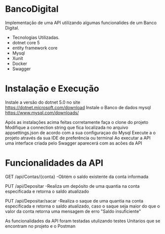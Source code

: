 # BancoDigital
Implementação de uma API utilizando algumas funcionalides de um Banco Digital.

- Tecnologias Utilizadas.
- dotnet core 5
- entity framework core
- Mysql
- Xunit
- Docker
- Swagger


# Instalação e Execução
Instale a versão do dotnet 5.0 no site https://dotnet.microsoft.com/download 
Instale o Banco de dados mysql  https://www.mysql.com/downloads/ 

Após as instalações acima feitas corretamente faça o clone do projeto
Modifique a connection string  que fica localizada no arquivo appsettings.json de acordo com a sua configuraçao do Mysql
Execute a o projeto através da sua IDE de preferência ou terminal
Ao executar a API uma interface criada pelo Swagger aparecerá com as acões da API

# Funcionalidades da API

GET /api/Contas/{conta} -Obtém o saldo existente da conta informada

PUT /api/Depositar -Realiza um depósito de uma quantia na conta especificada e retorna o saldo atualizado

PUT /api/Depositar/sacar -Realiza o saque  de uma quantia na conta especificada e retorna o saldo atualizado, caso o saque seja maior do que o valor da conta retorna uma mensagem de erro "Saldo insuficiente"


As funcionalidades da API foram testadas utulizando testes Unitarios que se encontram no projeto  e o Postman 










